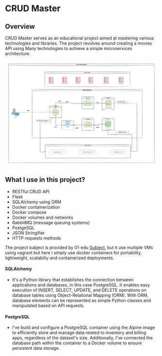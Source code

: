 # CRUD Master
## Overview


CRUD Master serves as an educational project aimed at mastering various technologies and libraries. The project revolves around creating a movies API using Many technologies to achieve a simple microservices architecture.

![architecture](./resource/architecture.png)

## What I use in this project?

- RESTful CRUD API
- Flask
- SQLAlchemy using ORM
- Docker containerization
- Docker compose
- Docker volumes and networks
- RabbitMQ (message queuing systems)
- PostgeSQL
- JSON Stringifier
- HTTP requests methods

The project subject is provided by 01-edu [Subject](https://github.com/01-edu/public/tree/master/subjects/devops/crud-master-py), but it use multiple VMs using vagrant but here i simply use docker containers for portability, lightweight, scalabilty and containerized deployments.

#### SQLAlchemy 

- It's a Python library that establishes the connection between applications and databases, in this case PostgreSQL. It enables easy execution of INSERT, SELECT, UPDATE, and DELETE operations on database tables using Object-Relational Mapping (ORM). With ORM, database elements can be represented as simple Python classes and manipulated based on API requests.

#### PostgreSQL

- I've build and configure a PostgreSQL container using the Alpine image to efficiently store and manage data related to inventory and billing apps, regardless of the dataset's size. Additionally, I've connected the database path within the container to a Docker volume to ensure persistent data storage.
